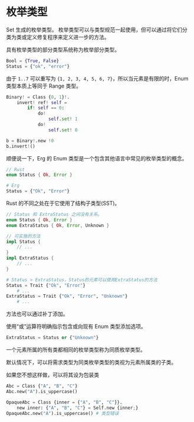 # 枚举类型

Set 生成的枚举类型。
枚举类型可以与类型规范一起使用，但可以通过将它们分类为类或定义修复程序来定义进一步的方法。

具有枚举类型的部分类型系统称为枚举部分类型。

```python
Bool = {True, False}
Status = {"ok", "error"}
```

由于 `1..7` 可以重写为 `{1, 2, 3, 4, 5, 6, 7}`，所以当元素是有限的时，Enum 类型本质上等同于 Range 类型。

```python
Binary! = Class {0, 1}!.
    invert! ref! self =
        if! self == 0:
            do!
                self.set! 1
            do!
                self.set! 0

b = Binary!.new !0
b.invert!()
```

顺便说一下，Erg 的 Enum 类型是一个包含其他语言中常见的枚举类型的概念。

```rust
// Rust
enum Status { Ok, Error }
```

```python
# Erg
Status = {"Ok", "Error"}
```

Rust 的不同之处在于它使用了结构子类型(SST)。

```rust
// Status 和 ExtraStatus 之间没有关系。
enum Status { Ok, Error }
enum ExtraStatus { Ok, Error, Unknown }

// 可实施的方法
impl Status {
    // ...
}
impl ExtraStatus {
    // ...
}
```

```python
# Status > ExtraStatus，Status的元素可以使用ExtraStatus的方法
Status = Trait {"Ok", "Error"}
    # ...
ExtraStatus = Trait {"Ok", "Error", "Unknown"}
    # ...
```

方法也可以通过补丁添加。

使用“或”运算符明确指示包含或向现有 Enum 类型添加选项。

```python
ExtraStatus = Status or {"Unknown"}
```

一个元素所属的所有类都相同的枚举类型称为同质枚举类型。

默认情况下，可以将需求类型为同类枚举类型的类视为元素所属类的子类。

如果您不想这样做，可以将其设为包装类

```python
Abc = Class {"A", "B", "C"}
Abc.new("A").is_uppercase()

OpaqueAbc = Class {inner = {"A", "B", "C"}}.
    new inner: {"A", "B", "C"} = Self.new {inner;}
OpaqueAbc.new("A").is_uppercase() # 类型错误
```
